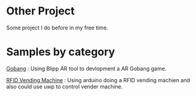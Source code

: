 # Other Project
Some project I do before in my free time. 

# Samples by category

[Gobang](https://github.com/jawei1990/OtherProject/tree/master/Project/Gobang) : Using Blipp AR tool to devlopment a AR Gobang game.
 
[ RFID Vending Machine](https://github.com/jawei1990/OtherProject/tree/master/Project/RFID%20Vending%20Machine) : Using arduino doing a RFID vending machien and also could use uwp to control vender machine.
